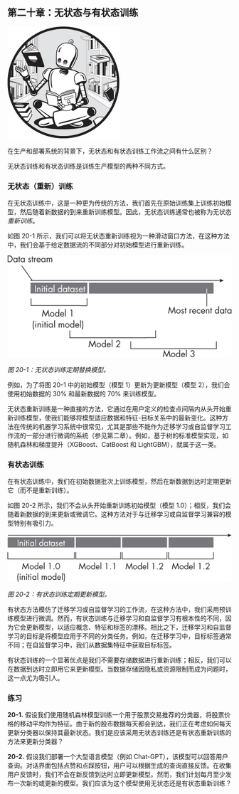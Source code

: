 ## 第二十章：**无状态与有状态训练**

![Image](img/common.jpg)

在生产和部署系统的背景下，无状态和有状态训练工作流之间有什么区别？

无状态训练和有状态训练是训练生产模型的两种不同方式。

### **无状态（重新）训练**

在无状态训练中，这是一种更为传统的方法，我们首先在原始训练集上训练初始模型，然后随着新数据的到来重新训练模型。因此，无状态训练通常也被称为无状态*重新训练*。

如图 20-1 所示，我们可以将无状态重新训练视为一种滑动窗口方法，在这种方法中，我们会基于给定数据流的不同部分对初始模型进行重新训练。

![Image](img/20fig01.jpg)

*图 20-1：无状态训练定期替换模型。*

例如，为了将图 20-1 中的初始模型（模型 1）更新为更新模型（模型 2），我们会使用初始数据的 30% 和最新数据的 70% 来训练模型。

无状态重新训练是一种直接的方法，它通过在用户定义的检查点间隔内从头开始重新训练模型，使我们能够将模型适应数据和特征-目标关系中的最新变化。这种方法在传统的机器学习系统中很常见，尤其是那些不能作为迁移学习或自监督学习工作流的一部分进行微调的系统（参见第二章）。例如，基于树的标准模型实现，如随机森林和梯度提升（XGBoost、CatBoost 和 LightGBM），就属于这一类。

### **有状态训练**

在有状态训练中，我们在初始数据批次上训练模型，然后在新数据到达时定期更新它（而不是重新训练）。

如图 20-2 所示，我们不会从头开始重新训练初始模型（模型 1.0）；相反，我们会随着新数据的到来更新或微调它。这种方法对于与迁移学习或自监督学习兼容的模型特别有吸引力。

![Image](img/20fig02.jpg)

*图 20-2：有状态训练定期更新模型。*

有状态方法模仿了迁移学习或自监督学习的工作流，在这种方法中，我们采用预训练模型进行微调。然而，有状态训练与迁移学习和自监督学习有根本性的不同，因为它会更新模型，以适应概念、特征和标签的漂移。相比之下，迁移学习和自监督学习的目标是将模型应用于不同的分类任务。例如，在迁移学习中，目标标签通常不同；在自监督学习中，我们从数据集特征中获取目标标签。

有状态训练的一个显著优点是我们不需要存储数据进行重新训练；相反，我们可以在数据到达时立即用它来更新模型。当数据存储因隐私或资源限制而成为问题时，这一点尤为吸引人。

### **练习**

**20-1.** 假设我们使用随机森林模型训练一个用于股票交易推荐的分类器，将股票价格的移动平均作为特征。由于新的股市数据每天都会到达，我们正在考虑如何每天更新分类器以保持其最新状态。我们是应该采用无状态训练还是有状态重新训练的方法来更新分类器？

**20-2.** 假设我们部署一个大型语言模型（例如 Chat-GPT），该模型可以回答用户查询。对话界面包括点赞和点踩按钮，用户可以根据生成的查询直接反馈。在收集用户反馈时，我们不会在新反馈到达时立即更新模型。然而，我们计划每月至少发布一次新的或更新的模型。我们应该为这个模型使用无状态还是有状态重新训练？
